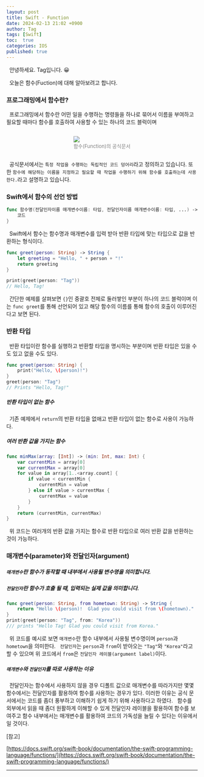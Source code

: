 ```yaml
---
layout: post
title: Swift - Function
date: 2024-02-13 21:02 +0900
author: Tag
tags: [Swift]
toc:  true
categories: IOS
published: true
---
```

&nbsp; 안녕하세요. Tag입니다. 😀

&nbsp; 오늘은 함수(Fuction)에 대해 알아보려고 합니다.

### 프로그래밍에서 함수란?

&nbsp; 프로그래밍에서 함수란 어떤 일을 수행하는 명령들을 하나로 묶어서 이름을 부여하고 필요할 때마다 함수를 호출하여 사용할 수 있는 하나의 코드 블럭이며

<div style="display: flex; justify-content: center; align-items: center;">
    <figure>
        <img src="https://onedrive.live.com/embed?resid=1C2ED43779C10D71%21372&authkey=%21AAHSrlFSkzPSM3k&width=948&height=226" width="max" height="max" style="margin-right: 10px;">
        <figcaption style="text-align: center;"><font size="2em" color="gray"> 함수(Function)의 공식문서 </font></figcaption>
    </figure>        
</div>

&nbsp; 공식문서에서는 `특정 작업을 수행하는 독립적인 코드 덩어리`라고 정의하고 있습니다. 또한 `함수에 해당하는 이름을 지정하고 필요할 때 작업을 수행하기 위해 함수를 호출하는데 사용한다.`라고 설명하고 있습니다.

### Swift에서 함수의 선언 방법

```swift
func 함수명(전달인자이름 매개변수이름: 타입, 전달인자이름 매개변수이름: 타입, ...) -> 반환 타입 {
	코드
}
```

&nbsp; Swift에서 함수는 함수명과 매개변수를 입력 받아 반환 타입에 맞는 타입으로 값을 반환하는 형식이다.

```swift
func greet(person: String) -> String {
    let greeting = "Hello, " + person + "!"
    return greeting
}

print(greet(person: "Tag"))
// Hello, Tag!
```

&nbsp; 간단한 예제를 살펴보면 `{}`인 중괄호 전체로 둘러쌓인 부분이 하나의 코드 블럭이며 이는 `func greet`를 통해 선언되어 있고 해당 함수의 이름를 통해 함수의 호출이 이루어진다고 보면 된다.

### 반환 타입

&nbsp; 반환 타입이란 함수를 실행하고 반환할 타입을 명시하는 부분이며 반환 타입은 있을 수도 있고 없을 수도 있다.

```swift
func greet(person: String) {
    print("Hello, \(person)!")
}
greet(person: "Tag")
// Prints "Hello, Tag!"
```

##### 반환 타입이 없는 함수

&nbsp; 기존 예제에서 `return`의 반환 타입을 없애고 반환 타입이 없는 함수로 사용이 가능하다.

##### 여러 반환 값을 가지는 함수

```swift
func minMax(array: [Int]) -> (min: Int, max: Int) {
    var currentMin = array[0]
    var currentMax = array[0]
    for value in array[1..<array.count] {
        if value < currentMin {
            currentMin = value
        } else if value > currentMax {
            currentMax = value
        }
    }
    return (currentMin, currentMax)
}
```

&nbsp; 위 코드는 여러개의 반환 값을 가지는 함수로 반환 타입으로 여러 반환 값을 반환하는 것이 가능하다.

### 매개변수(parameter)와 전달인자(argument)

##### `매개변수`란 함수가 동작할 때 내부에서 사용될 변수명을 의미합니다.
##### `전달인자`란 함수가 호출 될 때, 입력되는 실제 값을 의미합니다.

```swift
func greet(person: String, from hometown: String) -> String {
    return "Hello \(person)!  Glad you could visit from \(hometown)."
}
print(greet(person: "Tag", from: "Korea"))
/// prints "Hello Tag! Glad you could visit from Korea."
```

&nbsp; 위 코드를 예시로 보면 `매개변수`란 함수 내부에서 사용될 변수명이며 `person`과 `hometown`을 의미한다.
&nbsp; `전달인자`는 `person`과 `from`이 받아오는 `"Tag"`와 `"Korea"`라고 할 수 있으며 위 코드에서 `from`은 `전달인자 레이블(argument label)`이다.

##### `매개변수`와 `전달인자`를 따로 사용하는 이유

&nbsp; 전달인자는 함수에서 사용하지 않을 경우 디폴트 값으로 매개변수를 따라가지만 몇몇 함수에서는 전달인자를 활용하여 함수를 사용하는 경우가 있다. 이러한 이유는 공식 문서에서는 코드를 좀더 풍부하고 이해하기 쉽게 하기 위해 사용하다고 하였다.
&nbsp; 함수를 외부에서 읽을 때 좀더 원활하게 이해할 수 있게 전달인자 레이블을 활용하여 함수를 보여주고 함수 내부에서는 매개변수를 활용하여 코드의 가독성을 늘릴 수 있다는 이유에서 일 것이다.

[참고]

[https://docs.swift.org/swift-book/documentation/the-swift-programming-language/functions/](https://docs.swift.org/swift-book/documentation/the-swift-programming-language/functions/)

-----
